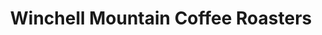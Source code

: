 ---
title: "Winchell Mountain Coffee Roasters"
url: /pine-plains/winchell-mountain-coffee-roasters/
shop: coffee
---